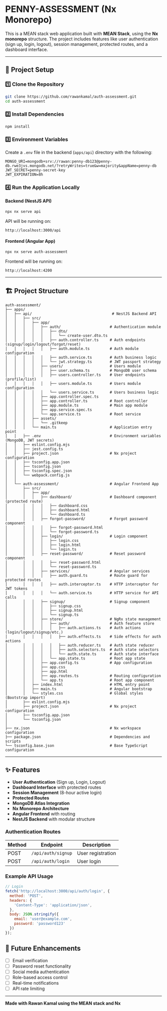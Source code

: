 # PENNY-ASSESSMENT (Nx Monorepo)

This is a MEAN stack web application built with **MEAN Stack**, using the **Nx monorepo** structure. The project includes features like user authentication (sign up, login, logout), session management, protected routes, and a dashboard interface.

---

## 🚀 Project Setup

### 1️⃣ Clone the Repository

```bash
git clone https://github.com/rawankamal/auth-assessment.git
cd auth-assessment
```

### 2️⃣ Install Dependencies

```bash
npm install
```

### 3️⃣ Environment Variables

Create a `.env` file in the backend (`apps/api`) directory with the following:

```env
MONGO_URI=mongodb+srv://rawan:penny-db123@penny-db.rwe3jvs.mongodb.net/?retryWrites=true&w=majority&appName=penny-db
JWT_SECRET=penny-secret-key
JWT_EXPIRATION=8h
```

### 4️⃣ Run the Application Locally

#### Backend (NestJS API)

```bash
npx nx serve api
```

API will be running on:
```
http://localhost:3000/api
```

#### Frontend (Angular App)

```bash
npx nx serve auth-assessment
```

Frontend will be running on:
```
http://localhost:4200
```

---

## 🏗️ Project Structure

```
auth-assessment/
├── apps/
│   ├── api/                                    # NestJS Backend API
│   │   ├── src/
│   │   │   ├── app/
│   │   │   │   ├── auth/                      # Authentication module
│   │   │   │   │   ├── dto/
│   │   │   │   │   │   └── create-user.dto.ts
│   │   │   │   │   ├── auth.controller.ts     # Auth endpoints (signup/login/logout/forgot/reset)
│   │   │   │   │   ├── auth.module.ts         # Auth module configuration
│   │   │   │   │   ├── auth.service.ts        # Auth business logic
│   │   │   │   │   └── jwt.strategy.ts        # JWT passport strategy
│   │   │   │   ├── users/                     # Users module
│   │   │   │   │   ├── user.schema.ts         # MongoDB user schema
│   │   │   │   │   ├── users.controller.ts    # User endpoints (profile/list)
│   │   │   │   │   ├── users.module.ts        # Users module configuration
│   │   │   │   │   └── users.service.ts       # Users business logic
│   │   │   │   ├── app.controller.spec.ts
│   │   │   │   ├── app.controller.ts          # Root controller
│   │   │   │   ├── app.module.ts              # Main app module
│   │   │   │   ├── app.service.spec.ts
│   │   │   │   └── app.service.ts             # Root service
│   │   │   ├── assets/
│   │   │   │   └── .gitkeep
│   │   │   └── main.ts                        # Application entry point
│   │   ├── .env                               # Environment variables (MongoDB, JWT secrets)
│   │   ├── eslint.config.mjs
│   │   ├── jest.config.ts
│   │   ├── project.json                       # Nx project configuration
│   │   ├── tsconfig.app.json
│   │   ├── tsconfig.json
│   │   ├── tsconfig.spec.json
│   │   └── webpack.config.js
│   │
│   └── auth-assessment/                       # Angular Frontend App
│       ├── src/
│       │   ├── app/
│       │   │   ├── dashboard/                 # Dashboard component (protected route)
│       │   │   │   ├── dashboard.css
│       │   │   │   ├── dashboard.html
│       │   │   │   └── dashboard.ts
│       │   │   ├── forgot-password/           # Forgot password component
│       │   │   │   ├── forgot-password.html
│       │   │   │   └── forgot-password.ts
│       │   │   ├── login/                     # Login component
│       │   │   │   ├── login.css
│       │   │   │   ├── login.html
│       │   │   │   └── login.ts
│       │   │   ├── reset-password/            # Reset password component
│       │   │   │   ├── reset-password.html
│       │   │   │   └── reset-password.ts
│       │   │   ├── services/                  # Angular services
│       │   │   │   ├── auth.guard.ts          # Route guard for protected routes
│       │   │   │   ├── auth.interceptor.ts    # HTTP interceptor for JWT tokens
│       │   │   │   └── auth.service.ts        # HTTP service for API calls
│       │   │   ├── signup/                    # Signup component
│       │   │   │   ├── signup.css
│       │   │   │   ├── signup.html
│       │   │   │   └── signup.ts
│       │   │   ├── store/                     # NgRx state management
│       │   │   │   ├── auth/                  # Auth feature store
│       │   │   │   │   ├── auth.actions.ts    # Auth actions (login/logout/signup/etc.)
│       │   │   │   │   ├── auth.effects.ts    # Side effects for auth actions
│       │   │   │   │   ├── auth.reducer.ts    # Auth state reducer
│       │   │   │   │   ├── auth.selectors.ts  # Auth state selectors
│       │   │   │   │   └── auth.state.ts      # Auth state interface
│       │   │   │   └── app.state.ts           # Root app state
│       │   │   ├── app.config.ts              # App configuration
│       │   │   ├── app.css
│       │   │   ├── app.html
│       │   │   ├── app.routes.ts              # Routing configuration
│       │   │   └── app.ts                     # Root app component
│       │   ├── index.html                     # HTML entry point
│       │   ├── main.ts                        # Angular bootstrap
│       │   └── styles.css                     # Global styles (Bootstrap import)
│       ├── eslint.config.mjs
│       ├── project.json                       # Nx project configuration
│       ├── tsconfig.app.json
│       └── tsconfig.json
│
├── nx.json                                    # Nx workspace configuration
├── package.json                               # Dependencies and scripts
└── tsconfig.base.json                         # Base TypeScript configuration
```

---

## ✨ Features

- **User Authentication** (Sign up, Login, Logout)
- **Dashboard Interface** with protected routes
- **Session Management** (8-hour active login)
- **Protected Routes** 
- **MongoDB Atlas Integration**
- **Nx Monorepo Architecture**
- **Angular Frontend** with routing
- **NestJS Backend** with modular structure



### Authentication Routes

| Method | Endpoint | Description |
|--------|----------|-------------|
| POST | `/api/auth/signup` | User registration |
| POST | `/api/auth/login` | User login |
### Example API Usage

```javascript
// Login
fetch('http://localhost:3000/api/auth/login', {
  method: 'POST',
  headers: {
    'Content-Type': 'application/json',
  },
  body: JSON.stringify({
    email: 'user@example.com',
    password: 'password123'
  })
});
```



## 🎯 Future Enhancements

- [ ] Email verification
- [ ] Password reset functionality
- [ ] Social media authentication
- [ ] Role-based access control
- [ ] Real-time notifications
- [ ] API rate limiting

---

**Made with Rawan Kamal using the MEAN stack and Nx**
